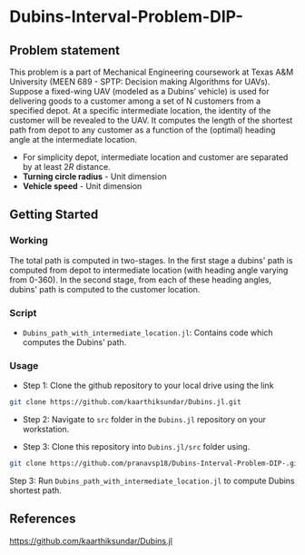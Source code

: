 # Dubins-Interval-Problem-DIP-

## Problem statement
This problem is a part of Mechanical Engineering coursework at Texas A&M University (MEEN 689 - SPTP: Decision making Algorithms for UAVs). Suppose a fixed-wing UAV (modeled as a Dubins’ vehicle) is used for delivering goods
to a customer among a set of N customers from a specified depot. At a specific intermediate location, the identity of the customer will be revealed to the UAV. It computes the length of the shortest path from depot to any customer as a
function of the (optimal) heading angle at the intermediate location.

- For simplicity depot, intermediate location and customer are separated by at least $2R$ distance.
- **Turning circle radius** - Unit dimension
- **Vehicle speed** - Unit dimension

## Getting Started

### Working

The total path is computed in two-stages. In the first stage a dubins' path is computed from depot to intermediate location (with heading angle varying from 0-360). In the second stage, from each of these heading angles, dubins' path is computed to the customer location.

### Script

- `Dubins_path_with_intermediate_location.jl`: Contains code which computes the Dubins' path.

### Usage

- Step 1: Clone the github repository to your local drive using the link 

```bash
git clone https://github.com/kaarthiksundar/Dubins.jl.git
```

- Step 2: Navigate to `src` folder in the `Dubins.jl` repository on your workstation.

- Step 3: Clone this repository into `Dubins.jl/src` folder using.

```bash
git clone https://github.com/pranavsp18/Dubins-Interval-Problem-DIP-.git
```

Step 3: Run `Dubins_path_with_intermediate_location.jl` to compute Dubins shortest path.

## References
https://github.com/kaarthiksundar/Dubins.jl

